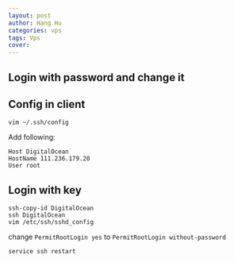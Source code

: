 ```yaml
---
layout: post
author: Hang Hu
categories: vps
tags: Vps 
cover: 
---
```


## Login with password and change it

## Config in client

```
vim ~/.ssh/config
```

Add following:

```
Host DigitalOcean
HostName 111.236.179.20
User root
```

## Login with key

```
ssh-copy-id DigitalOcean
ssh DigitalOcean
vim /etc/ssh/sshd_config
```

change `PermitRootLogin yes` to `PermitRootLogin without-password`

```
service ssh restart
```
